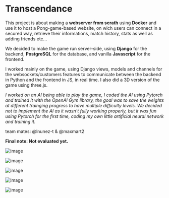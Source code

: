 # Transcendance

This project is about making a **webserver from scrath** using **Docker** and use it to host a Pong-game-based website, on wich users can connect in a secured way, retrieve their informations, match history, stats as well as adding friends etc...

We decided to make the game run server-side, using **Django** for the backend, **PostgreSQL** for the database, and vanilla **Javascript** for the frontend.

I worked mainly on the game, using Django views, models and channels for the websockets/customers features to communicate between the backend in Python and the frontend in JS, in real time.
I also did a 3D version of the game using three.js.

*I worked on an AI being able to play the game, I coded the AI using Pytorch and trained it with the OpenAI Gym library, the goal was to save the weights at different trainging progress to have multiple difficulty levels.
We decided not to implement the AI as it wasn't fully working properly, but it was fun using Pytorch for the first time, coding my own little artificial neural network and training it.*

team mates: @lnunez-t & @maxmart2

**Final note: Not evaluated yet.**


![image](https://github.com/user-attachments/assets/85629f0d-b697-437e-a5e9-6b59f74721e0)

![image](https://github.com/user-attachments/assets/cb239148-8288-49ac-90bc-183b6841c272)

![image](https://github.com/user-attachments/assets/d5a8fad5-d50d-4fdd-97c3-9906e8d12cc7)

![image](https://github.com/user-attachments/assets/9169bdb5-7eb1-48d2-90e7-a41da0a107ef)

![image](https://github.com/user-attachments/assets/dbd33f05-34c2-46cf-b10f-cd2fee138ec9)
